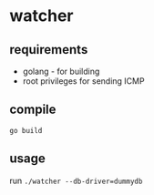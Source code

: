 # watcher

## requirements
* golang - for building
* root privileges for sending ICMP

## compile
`go build`

## usage
run `./watcher --db-driver=dummydb`
